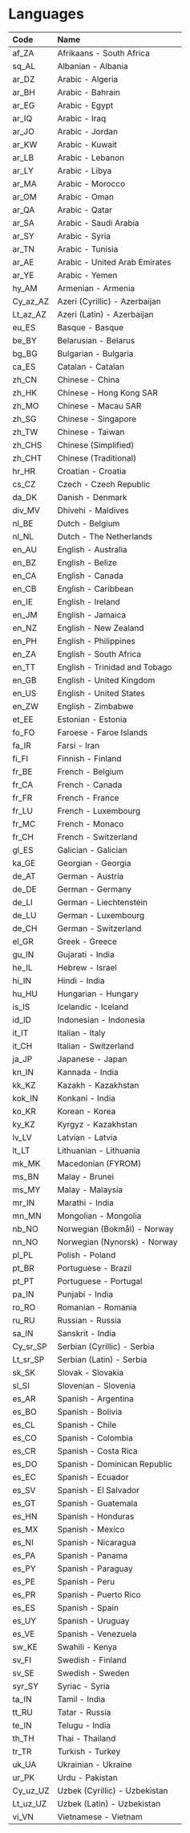 # Languages

Code | Name
:--- | :---
af_ZA | Afrikaans - South Africa
sq_AL | Albanian - Albania
ar_DZ | Arabic - Algeria
ar_BH | Arabic - Bahrain
ar_EG | Arabic - Egypt
ar_IQ | Arabic - Iraq
ar_JO | Arabic - Jordan
ar_KW | Arabic - Kuwait
ar_LB | Arabic - Lebanon
ar_LY | Arabic - Libya
ar_MA | Arabic - Morocco
ar_OM | Arabic - Oman
ar_QA | Arabic - Qatar
ar_SA | Arabic - Saudi Arabia
ar_SY | Arabic - Syria
ar_TN | Arabic - Tunisia
ar_AE | Arabic - United Arab Emirates
ar_YE | Arabic - Yemen
hy_AM | Armenian - Armenia
Cy_az_AZ | Azeri (Cyrillic) - Azerbaijan
Lt_az_AZ | Azeri (Latin) - Azerbaijan
eu_ES | Basque - Basque
be_BY | Belarusian - Belarus
bg_BG | Bulgarian - Bulgaria
ca_ES | Catalan - Catalan
zh_CN | Chinese - China
zh_HK | Chinese - Hong Kong SAR
zh_MO | Chinese - Macau SAR
zh_SG | Chinese - Singapore
zh_TW | Chinese - Taiwan
zh_CHS | Chinese (Simplified)
zh_CHT | Chinese (Traditional)
hr_HR | Croatian - Croatia
cs_CZ | Czech - Czech Republic
da_DK | Danish - Denmark
div_MV | Dhivehi - Maldives
nl_BE | Dutch - Belgium
nl_NL | Dutch - The Netherlands
en_AU | English - Australia
en_BZ | English - Belize
en_CA | English - Canada
en_CB | English - Caribbean
en_IE | English - Ireland
en_JM | English - Jamaica
en_NZ | English - New Zealand
en_PH | English - Philippines
en_ZA | English - South Africa
en_TT | English - Trinidad and Tobago
en_GB | English - United Kingdom
en_US | English - United States
en_ZW | English - Zimbabwe
et_EE | Estonian - Estonia
fo_FO | Faroese - Faroe Islands
fa_IR | Farsi - Iran
fi_FI | Finnish - Finland
fr_BE | French - Belgium
fr_CA | French - Canada
fr_FR | French - France
fr_LU | French - Luxembourg
fr_MC | French - Monaco
fr_CH | French - Switzerland
gl_ES | Galician - Galician
ka_GE | Georgian - Georgia
de_AT | German - Austria
de_DE | German - Germany
de_LI | German - Liechtenstein
de_LU | German - Luxembourg
de_CH | German - Switzerland
el_GR | Greek - Greece
gu_IN | Gujarati - India
he_IL | Hebrew - Israel
hi_IN | Hindi - India
hu_HU | Hungarian - Hungary
is_IS | Icelandic - Iceland
id_ID | Indonesian - Indonesia
it_IT | Italian - Italy
it_CH | Italian - Switzerland
ja_JP | Japanese - Japan
kn_IN | Kannada - India
kk_KZ | Kazakh - Kazakhstan
kok_IN | Konkani - India
ko_KR | Korean - Korea
ky_KZ | Kyrgyz - Kazakhstan
lv_LV | Latvian - Latvia
lt_LT | Lithuanian - Lithuania
mk_MK | Macedonian (FYROM)
ms_BN | Malay - Brunei
ms_MY | Malay - Malaysia
mr_IN | Marathi - India
mn_MN | Mongolian - Mongolia
nb_NO | Norwegian (Bokmål) - Norway
nn_NO | Norwegian (Nynorsk) - Norway
pl_PL | Polish - Poland
pt_BR | Portuguese - Brazil
pt_PT | Portuguese - Portugal
pa_IN | Punjabi - India
ro_RO | Romanian - Romania
ru_RU | Russian - Russia
sa_IN | Sanskrit - India
Cy_sr_SP | Serbian (Cyrillic) - Serbia
Lt_sr_SP | Serbian (Latin) - Serbia
sk_SK | Slovak - Slovakia
sl_SI | Slovenian - Slovenia
es_AR | Spanish - Argentina
es_BO | Spanish - Bolivia
es_CL | Spanish - Chile
es_CO | Spanish - Colombia
es_CR | Spanish - Costa Rica
es_DO | Spanish - Dominican Republic
es_EC | Spanish - Ecuador
es_SV | Spanish - El Salvador
es_GT | Spanish - Guatemala
es_HN | Spanish - Honduras
es_MX | Spanish - Mexico
es_NI | Spanish - Nicaragua
es_PA | Spanish - Panama
es_PY | Spanish - Paraguay
es_PE | Spanish - Peru
es_PR | Spanish - Puerto Rico
es_ES | Spanish - Spain
es_UY | Spanish - Uruguay
es_VE | Spanish - Venezuela
sw_KE | Swahili - Kenya
sv_FI | Swedish - Finland
sv_SE | Swedish - Sweden
syr_SY | Syriac - Syria
ta_IN | Tamil - India
tt_RU | Tatar - Russia
te_IN | Telugu - India
th_TH | Thai - Thailand
tr_TR | Turkish - Turkey
uk_UA | Ukrainian - Ukraine
ur_PK | Urdu - Pakistan
Cy_uz_UZ | Uzbek (Cyrillic) - Uzbekistan
Lt_uz_UZ | Uzbek (Latin) - Uzbekistan
vi_VN | Vietnamese - Vietnam
